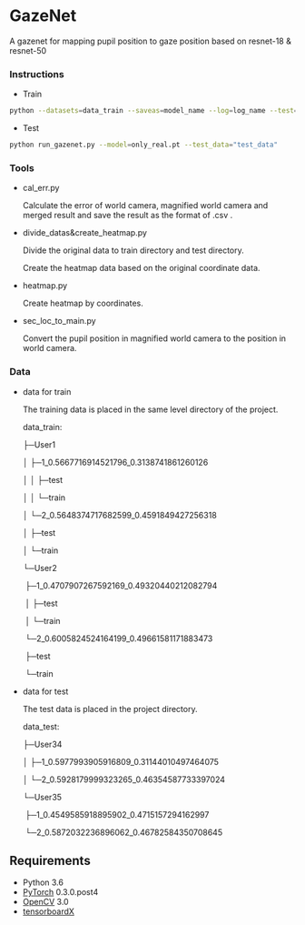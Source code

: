# GazeNet
A gazenet for mapping pupil position to gaze position based on resnet-18 &amp; resnet-50

### Instructions

- Train

```bash
python --datasets=data_train --saveas=model_name --log=log_name --test=True
```

- Test

```bash
python run_gazenet.py --model=only_real.pt --test_data="test_data"
```

### Tools

- cal_err.py

  Calculate the error of world camera, magnified world camera and merged result and save the result as the format of .csv .

- divide_datas&create_heatmap.py

  Divide the original data to train directory  and test directory.

  Create the heatmap data based on the original coordinate data.

- heatmap.py

  Create heatmap by coordinates.

- sec_loc_to_main.py

  Convert the pupil position in  magnified world camera to the position in world camera.

### Data

- data for train

  The training data is placed in the same level directory of the project.

  data_train:

  ├─User1

  │  ├─1_0.5667716914521796_0.3138741861260126

  │  │  ├─test

  │  │  └─train

  │  └─2_0.5648374717682599_0.4591849427256318

  │      ├─test

  │      └─train

  └─User2

  ​    ├─1_0.4707907267592169_0.49320440212082794

  ​    │  ├─test

  ​    │  └─train

  ​    └─2_0.6005824524164199_0.49661581171883473

  ​        ├─test

  ​        └─train

- data for test

  The test data is placed in the project directory.

  data_test:
  
  ├─User34
  
  │  ├─1_0.5977993905916809_0.31144010497464075
  
  │  └─2_0.5928179999323265_0.46354587733397024
  
  └─User35
  
  ​    ├─1_0.4549585918895902_0.4715157294162997
  
  ​    └─2_0.5872032236896062_0.46782584350708645

## Requirements

- Python 3.6
- [PyTorch](http://pytorch.org/) 0.3.0.post4
- [OpenCV](https://opencv.org/opencv-3-3.html) 3.0
- [tensorboardX](https://github.com/lanpa/tensorboard-pytorch/tree/master/tensorboardX)